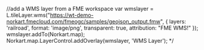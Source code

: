 


//add a WMS layer from a FME workspace
                var wmslayer = L.tileLayer.wms("https://wt-demo-norkart.fmecloud.com/fmeogc/samples/geojson_output.fmw", {
                    layers: 'railroad',
                    format: 'image/png',
                    transparent: true,
                    attribution: "FME WMS!"
                });
                wmslayer.addTo(Norkart.map);
                Norkart.map.LayerControl.addOverlay(wmslayer, 'WMS Layer');
                */
